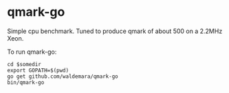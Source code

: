 qmark-go
========

Simple cpu benchmark. Tuned to produce qmark of about 500 on a 2.2MHz Xeon.

To run qmark-go:

    cd $somedir
    export GOPATH=$(pwd)
    go get github.com/waldemara/qmark-go
    bin/qmark-go

